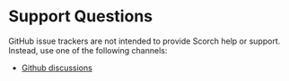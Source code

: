 # Support Questions

GitHub issue trackers are not intended to provide Scorch help or support. Instead, use one of the following channels:

- [Github discussions](https://github.com/emberfuse/scorch/discussions)
